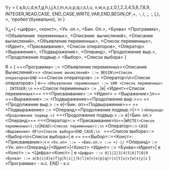 V<sub>T</sub> = {
	a,b,c,d,e,f,g,h,i,j,k,l,m,n,o,p,q,r,s,t,u,
	v,w,x,y,z,0,1,2,3,4,5,6,7,8,9,
	INTEGER,READ,CASE, END_CASE,WRITE,VAR,END,BEGIN,OF,+, -,  /, ;, :, (,), =, 'пробел'(буквально), \n
}

V<sub>A</sub>={
	<цифра>, <конст>, <Ун. оп.>, <Бин. Оп.>, <Буква>
	<Программа>, <Объявление  переменных>, <Описание  вычислений>,
	<Описание вычислений>, <Объявление переменных>,
	<Список переменных>, <Идент>, <Присваивание>, 
	<Список операторов>, <Оператор>
	<Выражение>, <Подвыражение>, <Операнд>,
	<Продолжение выр.>, <Продолжение подвыр.>
	<Выбор>, <Список выбора>
}

R = {
	==<Программа> ::= <Объявление переменных><Описание  Вычислений>==
	`<Описание вычислений> ::= BEGIN\n<Cписок операторов>END`
	==<Список операторов> ::= <Оператор>\n<Список операторов> | e==
	`<Объявление переменных> ::= VAR <Список переменных> : INTEGER;\n`
	==<Список переменных> ::= `,`|e| <Идент><Список переменных>==
	==<Присваивание> ::= <Идент> = <Выражение>;\n==
	==<Выражение> ::= <Подвыражение><Продолжение выр.>==
	==<Продолжение выр.> ::= e|<Бин. оп><Подвыражение>==
	==<Подвыражение> ::= <Операнд><Продолжение подвыр.>|==
	`(<Операнд><Продолжение подвыр.>)`
	==<Продолжение подвыр.> ::= e|<Бин. оп.><Операнд>==
	==<Оператор>::= <Присваиваниe>\n==|`WRITE(<Список переменных>);\n`|`READ(<Список переменных>);\n`
	<Оператор>::= `CASE <Выражение> OF\n<Список выбора>END_CASE;\n `
	==<Список выбора>::=<Выбор>\n<Список выбора>| e ==
	==<Выбор>::=<Конст>: <Присваивание>;==
	`<Ун.оп> ::= ~`
	`<Бин.оп.> ::= +|-|/`
	<Операнд> ::= <Ун. оп><Операнд>|<Идент>|<Конст>
	<Идент> ::= <Буква><Идент>| e
	<Конст> ::= <Цифра><Конст> | e
	`<Цифра> ::= 0|1|2|3|4|5|6|7|8|9`
	`<Буква> ::= a|b|c|d|e|f|g|h|i|j|k|l|m|n|o|p|q|r|s|t|u|v|w|x|y|z`
}
<Программа> - н.с. END - к.с